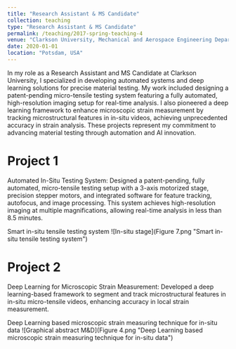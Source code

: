 ```yaml
---
title: "Research Assistant & MS Candidate"
collection: teaching
type: "Research Assistant & MS Candidate"
permalink: /teaching/2017-spring-teaching-4
venue: "Clarkson University, Mechanical and Aerospace Engineering Department"
date: 2020-01-01
location: "Potsdam, USA"
---
```


In my role as a Research Assistant and MS Candidate at Clarkson University, I specialized in developing automated systems and deep learning solutions for precise material testing. My work included designing a patent-pending micro-tensile testing system featuring a fully automated, high-resolution imaging setup for real-time analysis. I also pioneered a deep learning framework to enhance microscopic strain measurement by tracking microstructural features in in-situ videos, achieving unprecedented accuracy in strain analysis. These projects represent my commitment to advancing material testing through automation and AI innovation.

Project 1
======
Automated In-Situ Testing System: Designed a patent-pending, fully automated, micro-tensile testing setup with a 3-axis motorized stage, precision stepper motors, and integrated software for feature tracking, autofocus, and image processing. This system achieves high-resolution imaging at multiple magnifications, allowing real-time analysis in less than 8.5 minutes.

Smart in-situ tensile testing system
![In-situ stage](Figure 7.png "Smart in-situ tensile testing system")

Project 2
======
Deep Learning for Microscopic Strain Measurement: Developed a deep learning-based framework to segment and track microstructural features in in-situ micro-tensile videos, enhancing accuracy in local strain measurement.

Deep Learning based microscopic strain measuring technique for in-situ data
![Graphical abstract M&D](Figure 4.png "Deep Learning based microscopic strain measuring technique for in-situ data")
